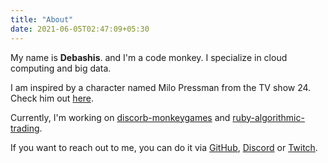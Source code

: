 ```yaml
---
title: "About"
date: 2021-06-05T02:47:09+05:30
---
```


My name is <b>Debashis</b>. and I'm a code monkey. I specialize in cloud computing and big data.


I am inspired by a character named Milo Pressman from the TV show 24. Check him out [here](https://en.wikipedia.org/wiki/Milo_Pressman).


Currently, I'm working on [discorb-monkeygames](https://github.com/pdebashis/discordrb-monkeygames) and [ruby-algorithmic-trading](https://github.com/pdebashis/ruby-algorithmic-trading).
 
If you want to reach out to me, you can do it via
[GitHub](https://github.com/pdebashis), [Discord](https://discord.gg/MKFHJwqZ) or [Twitch](https://www.twitch.tv/93codemonkey).